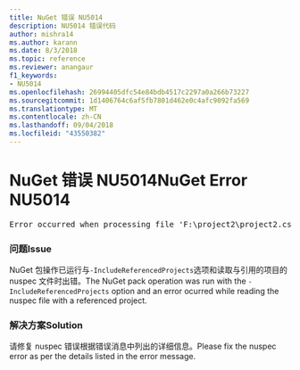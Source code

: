 ```yaml
---
title: NuGet 错误 NU5014
description: NU5014 错误代码
author: mishra14
ms.author: karann
ms.date: 8/3/2018
ms.topic: reference
ms.reviewer: anangaur
f1_keywords:
- NU5014
ms.openlocfilehash: 26994405dfc54e84bdb4517c2297a0a266b73227
ms.sourcegitcommit: 1d1406764c6af5fb7801d462e0c4afc9092fa569
ms.translationtype: MT
ms.contentlocale: zh-CN
ms.lasthandoff: 09/04/2018
ms.locfileid: "43550382"
---
```

# <a name="nuget-error-nu5014"></a><span data-ttu-id="a103e-103">NuGet 错误 NU5014</span><span class="sxs-lookup"><span data-stu-id="a103e-103">NuGet Error NU5014</span></span>
<pre>Error occurred when processing file 'F:\project2\project2.csproj': The 'id' start tag on line 4 position 10 does not match the end tag of 'ids'. Line 4, position 20.</pre>

### <a name="issue"></a><span data-ttu-id="a103e-104">问题</span><span class="sxs-lookup"><span data-stu-id="a103e-104">Issue</span></span>

<span data-ttu-id="a103e-105">NuGet 包操作已运行与`-IncludeReferencedProjects`选项和读取与引用的项目的 nuspec 文件时出错。</span><span class="sxs-lookup"><span data-stu-id="a103e-105">The NuGet pack operation was run with the `-IncludeReferencedProjects` option and an error ocurred while reading the nuspec file with a referenced project.</span></span>


### <a name="solution"></a><span data-ttu-id="a103e-106">解决方案</span><span class="sxs-lookup"><span data-stu-id="a103e-106">Solution</span></span>

<span data-ttu-id="a103e-107">请修复 nuspec 错误根据错误消息中列出的详细信息。</span><span class="sxs-lookup"><span data-stu-id="a103e-107">Please fix the nuspec error as per the details listed in the error message.</span></span>

